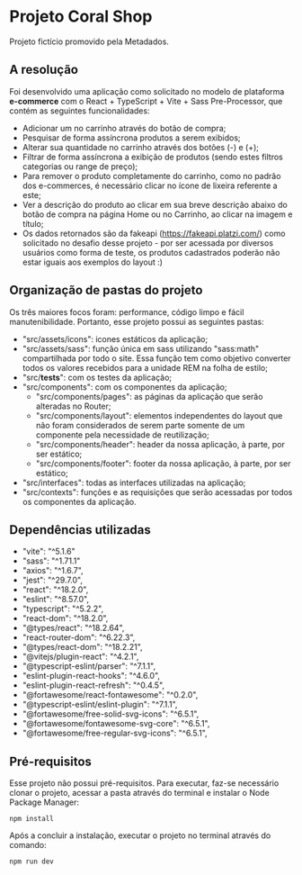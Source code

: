# Projeto Coral Shop

Projeto fictício promovido pela Metadados.

## A resolução
Foi desenvolvido uma aplicação como solicitado no modelo de plataforma **e-commerce** com o React + TypeScript + Vite + Sass Pre-Processor, que contém as seguintes funcionalidades:

- Adicionar um no carrinho através do botão de compra;
- Pesquisar de forma assíncrona produtos a serem exibidos;
- Alterar sua quantidade no carrinho através dos botões (-) e (+);
- Filtrar de forma assíncrona a exibição de produtos (sendo estes filtros categorias ou range de preço);
- Para remover o produto completamente do carrinho, como no padrão dos e-commerces, é necessário clicar no ícone de lixeira referente a este;
- Ver a descrição do produto ao clicar em sua breve descrição abaixo do botão de compra na página Home ou no Carrinho, ao clicar na imagem e título;
- Os dados retornados são da fakeapi (https://fakeapi.platzi.com/) como solicitado no desafio desse projeto - por ser acessada por diversos usuários como forma de teste, os produtos cadastrados poderão não estar iguais aos exemplos do layout :)


## Organização de pastas do projeto
Os três maiores focos foram: performance, código limpo e fácil manutenibilidade. Portanto, esse projeto possui as seguintes pastas:
  - "src/assets/icons": icones estáticos da aplicação;
  - "src/assets/sass": função única em sass utilizando "sass:math" compartilhada por todo o site. Essa função tem como objetivo converter todos os valores recebidos para a unidade REM na folha de estilo;
  - "src/__tests__": com os testes da aplicação;
  - "src/components": com os componentes da aplicação;
    - "src/components/pages": as páginas da aplicação que serão alteradas no Router;
    - "src/components/layout": elementos independentes do layout que não foram considerados de serem parte somente de um componente pela necessidade de reutilização;
    - "src/components/header": header da nossa aplicação, à parte, por ser estático;
    - "src/components/footer": footer da nossa aplicação, à parte, por ser estático;
  - "src/interfaces": todas as interfaces utilizadas na aplicação;
  - "src/contexts": funções e as requisições que serão acessadas por todos os componentes da aplicação.

## Dependências utilizadas
  - "vite": "^5.1.6"
  - "sass": "^1.71.1"
  - "axios": "^1.6.7",
  - "jest": "^29.7.0",
  - "react": "^18.2.0",
  - "eslint": "^8.57.0",
  - "typescript": "^5.2.2",
  - "react-dom": "^18.2.0",
  - "@types/react": "^18.2.64",
  - "react-router-dom": "^6.22.3",
  - "@types/react-dom": "^18.2.21",
  - "@vitejs/plugin-react": "^4.2.1",
  - "@typescript-eslint/parser": "^7.1.1",
  - "eslint-plugin-react-hooks": "^4.6.0",
  - "eslint-plugin-react-refresh": "^0.4.5",
  - "@fortawesome/react-fontawesome": "^0.2.0",
  - "@typescript-eslint/eslint-plugin": "^7.1.1",
  - "@fortawesome/free-solid-svg-icons": "^6.5.1",
  - "@fortawesome/fontawesome-svg-core": "^6.5.1",
  - "@fortawesome/free-regular-svg-icons": "^6.5.1",



## Pré-requisitos

Esse projeto não possui pré-requisitos. 
Para executar, faz-se necessário clonar o projeto, acessar a pasta através do terminal e instalar o Node Package Manager:

```
npm install 
```

Após a concluir a instalação, executar o projeto no terminal através do comando:

```
npm run dev 
```
#
